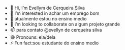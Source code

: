 - 👋 Hi, I’m Evellym de Cerqueira Silva
- 👀 I’m interested in achar um emprego bom 
- 🌱 atualmente estou no ensino medio 
- 💞️ I’m looking to collaborate on algum projeto grande 
- 📫 para contato @evellyn de cerqueira silva 
- 😄 Pronouns: ela/dela
- ⚡ Fun fact:sou estudante do ensino medio 

<!---
evellynsilva/evellynsilva is a ✨ special ✨ repository because its `README.md` (this file) appears on your GitHub profile.
You can click the Preview link to take a look at your changes.
--->
